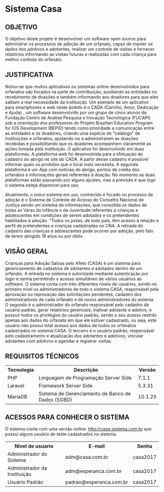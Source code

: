 <h1>Sistema Casa</h1>

<h2>OBJETIVO</h2>
<p>O objetivo deste projeto é desenvolver um software open source para administrar os processos de adoção de um orfanato, capaz de manter os dados dos adotivos e adotantes, realizar um controle de visitas e fornecer relatórios informando as visitas futuras e realizadas com cada criança para melhor controle do orfanato.</p>

<h2>JUSTIFICATIVA</h2>
<p>Notou-se que muitos aplicativos ou sistemas online desenvolvidos para orfanatos são focados na parte de contribuição, auxiliando as entidades no recebimento de doações e também informando aos doadores para que eles saibam a real necessidade da instituição. Um exemplo de um aplicativo para smartphones e web neste âmbito é o CADA (Carinho, Amor, Dedicação e Ajuda) , um software desenvolvido por um grupo de cinco alunos da  Fundação Centro de Análise Pesquisa e Inovação Tecnológica (FUCAPI) sob a orientação dos professores do Projeto Brazilian Education Program for IOS Development (BEPiD) tendo como prioridade a comunicação entre as entidades e os doadores, criando uma espécie de “catálogo” de instituições e orfanatos, ajudando-os a administrarem as doações recebidas e possibilitando que os doadores acompanhem claramente as ações tomada pela instituição. O aplicativo foi desenvolvido em duas plataformas. A plataforma web foi desenvolvida para a efetuação de cadastro do abrigo no site do CADA. A partir desse cadastro é possível informar quais os produtos que o local mais necessita. A segunda plataforma é um App com notícias do abrigo, pontos de coleta dos orfanatos e informações gerais referentes à doação. No momento as duas plataformas estão passando por alguns ajustes, mas a previsão é que logo o sistema esteja disponível para uso.</p>

<p>Atualmente, o único sistema em uso, conhecido e focado no processo de adoção é o Sistema de Controle de Acesso do Conselho Nacional de Justiça  sendo um sistema de informações, que consolida os dados de todas as Varas da Infância e da Juventude referentes a crianças e adolescentes em condições de serem adotados e os pretendentes habilitados à adoção.
“Todos os juízes, de todo país, têm acesso à relação e perfil de pretendentes e crianças cadastradas no CNA. A retirada do cadastro das crianças e adolescentes pode ocorrer por adoção, pelo fato de terem atingido 18 anos ou por óbito.</p>

<h2>VISÃO GERAL</h2>
<p>Crianças para Adoção Salvas pelo Afeto (CASA) é um sistema para gerenciamento de cadastros de adotantes e adotados dentro de um orfanato.
A entrada no sistema é autorizada mediante autenticação por login e senha permitindo o acesso simultâneo de vários usuários ao software.
O sistema conta com três diferentes níveis de usuários, sendo no primeiro nível os administradores de todo o sistema CASA, responsável pela aprovação ou reprovação das solicitações pendentes, cadastro dos administradores de cada orfanato e de novos administradores do sistema.
O segundo é o administrador do orfanato responsável pelo cadastro de usuário padrão, gerar relatórios gerenciais, inativar adotante e adotivo, e possuir todos os privilégios do usuário padrão, sendo o seu acesso restrito apenas aos dados do orfanato em que ele estiver cadastrado, ou seja, este usuário não possui total acesso aos dados de todos os orfanatos cadastrados no sistema CASA.
O terceiro é o usuário padrão, responsável pelo cadastramento e atualização dos adotantes e adotivos, vincular adotantes com adotivos e agendar e registrar visitas.</p>

<h2>REQUISITOS TÉCNICOS</h2>

<table style="width:100%">
  <tr>
    <th>Tecnologia</th>
    <th>Descrição</th> 
    <th>Versão</th>
  </tr>
  <tr>
    <td>PHP</td>
    <td>Linguagem de Programação Server Side</td> 
    <td>7.1.1</td>
  </tr>
  <tr>
    <td>Laravel</td>
    <td>Framework Server Side</td> 
    <td>5.3.31</td>
  </tr>
  <tr>
    <td>MariaDB</td>
    <td>Sistema de Gerenciamento de Banco de Dados (SGBD)</td> 
    <td>10.1.25</td>
  </tr>
</table>


<h2>ACESSOS PARA CONHECER O SISTEMA</h2>

O sistema conta com uma versão online: http://casa-sistema.com.br que possui alguns usuário de teste cadastrados no sistema.

<table style="width:100%">
  <tr>
    <th>Nível de usuario</th>
    <th>E-mail</th> 
    <th>Senha</th>
  </tr>
  <tr>
    <td>Administrador do Sistema</td>
    <td>adm@casa.com.br</td> 
    <td>casa2017</td>
  </tr>
  <tr>
    <td>Administrador da Instituição</td>
    <td>adm@esperanca.com.br</td> 
    <td>casa2017</td>
  </tr>
  <tr>
    <td>Usuário Padrão</td>
    <td>padrao@esperanca.com.br</td> 
    <td>casa2017 </td>
  </tr>
</table>





